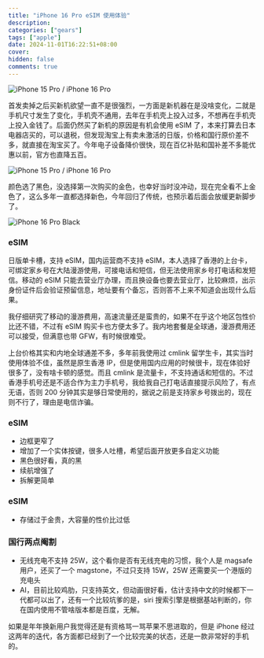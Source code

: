 ```yaml
---
title: "iPhone 16 Pro eSIM 使用体验"
description:
categories: ["gears"]
tags: ["apple"]
date: 2024-11-01T16:22:51+08:00
cover:
hidden: false
comments: true
---
```


![iPhone 15 Pro / iPhone 16 Pro](https://static.fatesinger.com/2024/11/gbk5x36klgltw4d1.jpg)

首发卖掉之后买新机欲望一直不是很强烈，一方面是新机器在是没啥变化，二就是手机尺寸发生了变化，手机壳不通用，去年在手机壳上投入过多，不想再在手机壳上投入金钱了。后面仍然买了新机的原因是有机会使用 eSIM 了，本来打算去日本电器店买的，可以退税，但发现淘宝上有卖未激活的日版，价格和国行原价差不多，就直接在淘宝买了。今年电子设备降价很快，现在百亿补贴和国补差不多能优惠以前，官方也直降五百。

![iPhone 15 Pro / iPhone 16 Pro](https://static.fatesinger.com/2024/11/7it6uoaaozbzoqqa.jpg)

颜色选了黑色，没选择第一次购买的金色，也幸好当时没冲动，现在完全看不上金色了，这么多年一直都选择新色，今年回归了传统，也预示着后面会放缓更新脚步了。

![iPhone 16 Pro Black](https://static.fatesinger.com/2024/11/c5hix0w5ktpkditm.jpg)

### eSIM

日版单卡槽，支持 eSIM，国内运营商不支持 eSIM，本人选择了香港的上台卡，可绑定家乡号在大陆漫游使用，可接电话和短信，但无法使用家乡号打电话和发短信。移动的 eSIM 只能去营业厅办理，而且换设备也要去营业厅，比较麻烦，出示身份证件后会验证预留信息，地址要有个备忘，否则答不上来不知道会出现什么后果。

我仔细研究了移动的漫游费用，高速流量还是蛮贵的，如果不在乎这个地区包性价比还不错，不过有 eSIM 购买卡也方便太多了。我内地套餐是全球通，漫游费用还可以接受，但满意也带 GFW，有时候很难受。

上台价格其实和内地全球通差不多，多年前我使用过 cmlink 留学生卡，其实当时使用体验不佳，虽然是原生香港 IP，但是使用国内应用的时候很卡，现在体验好很多了，没有啥卡顿的感觉。而且 cmlink 是流量卡，不支持通话和短信的。不过香港手机号还是不适合作为主力手机号，我给我自己打电话直接提示风险了，有点无语，否则 200 分钟其实是够日常使用的，据说之前是支持家乡号拨出的，现在则不行了，理由是电信诈骗。

### eSIM

-   边框更窄了
-   增加了一个实体按键，很多人吐槽，希望后面开放更多自定义功能
-   黑色很好看，真的黑
-   续航增强了
-   拆解更简单

### eSIM

-   存储过于金贵，大容量的性价比过低

### 国行两点阉割

-   无线充电不支持 25W，这个看你是否有无线充电的习惯，我个人是 magsafe 用户，还买了一个 magstone，不过只支持 15W，25W 还需要买一个港版的充电头
-   AI，目前比较鸡肋，只支持英文，但动画很好看，估计支持中文的时候都下一代都可以出了，还有一个比较坑爹的是，siri 搜索引擎是根据基站判断的，你在国内使用不管啥版本都是百度，无解。

如果是年年换新用户我觉得还是有资格骂一骂苹果不思进取的，但是 iPhone 经过这两年的迭代，各方面都已经到了一个比较完美的状态，还是一款非常好的手机的。
